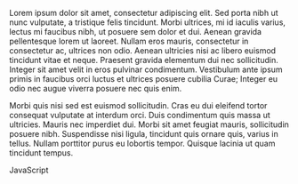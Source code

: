 Lorem ipsum dolor sit amet, consectetur adipiscing elit. Sed porta nibh ut nunc vulputate, a tristique felis tincidunt. Morbi ultrices, mi id iaculis varius, lectus mi faucibus nibh, ut posuere sem dolor et dui. Aenean gravida pellentesque lorem ut laoreet. Nullam eros mauris, consectetur in consectetur ac, ultrices non odio. Aenean ultricies nisi ac libero euismod tincidunt vitae et neque. Praesent gravida elementum dui nec sollicitudin. Integer sit amet velit in eros pulvinar condimentum. Vestibulum ante ipsum primis in faucibus orci luctus et ultrices posuere cubilia Curae; Integer eu odio nec augue viverra posuere nec quis enim.

Morbi quis nisi sed est euismod sollicitudin. Cras eu dui eleifend tortor consequat vulputate at interdum orci. Duis condimentum quis massa ut ultricies. Mauris nec imperdiet dui. Morbi sit amet feugiat mauris, sollicitudin posuere nibh. Suspendisse nisi ligula, tincidunt quis ornare quis, varius in tellus. Nullam porttitor purus eu lobortis tempor. Quisque lacinia ut quam tincidunt tempus.

JavaScript
